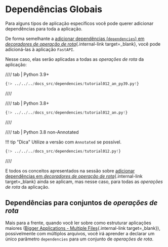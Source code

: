 # Dependências Globais

Para alguns tipos de aplicação específicos você pode querer adicionar dependências para toda a aplicação.

De forma semelhante a [adicionar dependências (`dependencies`) em *decoradores de operação de rota*](dependencies-in-path-operation-decorators.md){.internal-link target=_blank}, você pode adicioná-las à aplicação `FastAPI`.

Nesse caso, elas serão aplicadas a todas as *operações de rota* da aplicação:

//// tab | Python 3.9+

```Python hl_lines="16"
{!> ../../../docs_src/dependencies/tutorial012_an_py39.py!}
```

////

//// tab | Python 3.8+

```Python hl_lines="16"
{!> ../../../docs_src/dependencies/tutorial012_an.py!}
```

////

//// tab | Python 3.8 non-Annotated

!!! tip "Dica"
    Utilize a versão com `Annotated` se possível.

```Python hl_lines="15"
{!> ../../../docs_src/dependencies/tutorial012.py!}
```

////

E todos os conceitos apresentados na sessão sobre [adicionar dependências em *decoradores de operação de rota*](dependencies-in-path-operation-decorators.md){.internal-link target=_blank} ainda se aplicam, mas nesse caso, para todas as *operações de rota* da aplicação.

## Dependências para conjuntos de *operações de rota*

Mais para a frente, quando você ler sobre como estruturar aplicações maiores ([Bigger Applications - Multiple Files](../../tutorial/bigger-applications.md){.internal-link target=_blank}), possivelmente com múltiplos arquivos, você irá aprender a declarar um único parâmetro `dependencies` para um conjunto de *operações de rota*.
